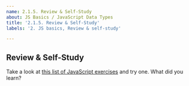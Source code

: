 ```yaml
---
name: 2.1.5. Review & Self-Study
about: JS Basics / JavaScript Data Types
title: '2.1.5. Review & Self-Study'
labels: '2. JS basics, Review & self-study'

---
```

## Review & Self-Study

Take a look at [this list of JavaScript exercises](https://css-tricks.com/snippets/javascript/) and try one. What did you learn?

